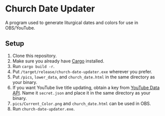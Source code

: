 # Church Date Updater
A program used to generate liturgical dates and colors for use in OBS/YouTube.

## Setup
1. Clone this repository.
2. Make sure you already have [Cargo](https://www.rust-lang.org/) installed.
3. Run `cargo build -r`.
4. Put `/target/release/church-date-updater.exe` wherever you prefer.
5. Put `/pics`, `lower_data`, and `church_date.html` in the same directory as your binary.
6. If you want YouTube live title updating, obtain a key from [YouTube Data API](https://developers.google.com/youtube/v3). Name it `secret.json` and place it in the same directory as your binary.
7. `pics/Current_Color.png` and `church_date.html` can be used in OBS.
8. Run `church-date-updater.exe`.
